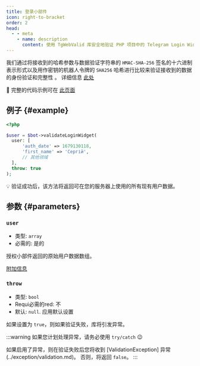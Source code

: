 ```yaml
---
title: 登录小部件
icon: right-to-bracket
order: 2
head:
  - - meta
    - name: description
      content: 使用 TgWebValid 库安全地验证 PHP 项目中的 Telegram Login Widget 用户。
---
```


我们通过将接收到的哈希参数与数据验证字符串的 `HMAC-SHA-256` 签名的十六进制表示形式以及用作密钥的机器人令牌的 `SHA256` 哈希进行比较来验证接收到的数据的身份验证和完整性 。 详细信息 [此处](https://core.telegram.org/widgets/login#checking-authorization)

:rocket: 完整的代码示例可在 [此页面](../example/login-winget.md)

## 例子 {#example}

```php
<?php

$user = $bot->validateLoginWidget(
  user: [
      'auth_date' => 1679130118,
      'first_name' => 'Сергій',
      // 其他领域
  ],
  throw: true
);
```

:bulb: 验证成功后，该方法将返回可在您的服务器上使用的所有现有用户数据。

## 参数 {#parameters}

### `user`
- 类型: `array`
- 必需的: 是的

授权小部件返回的原始用户数据数组。

[附加信息](https://core.telegram.org/widgets/login#receiving-authorization-data)

### `throw`
- 类型: `bool`
- Requi必需的red: 不
- 默认: `null`. 应用默认设置

如果设置为 `true`，则如果验证失败，库将引发异常。

:::warning
如果您计划处理异常，请务必使用 `try/catch` :wink:

如果启用了异常，则在验证失败后您将收到 [ValidationException] 异常(../exception/validation.md)。 否则，将返回 `false`。
:::